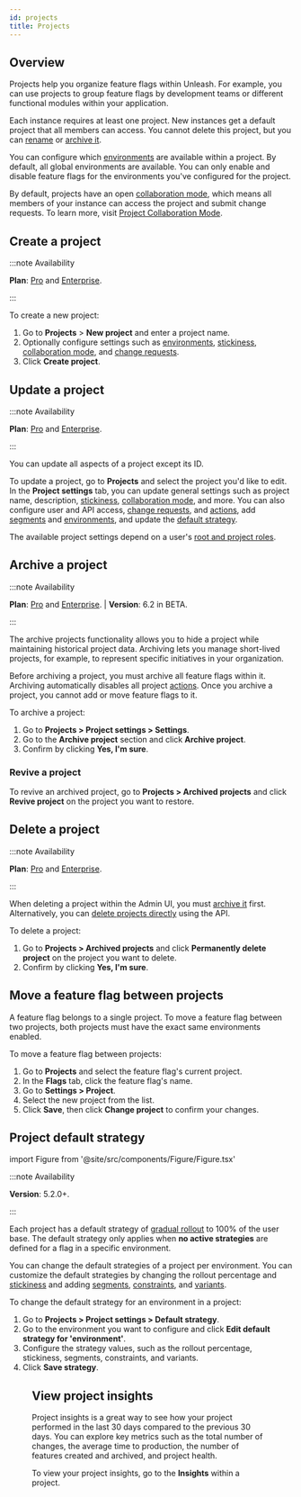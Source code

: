 ```yaml
---
id: projects
title: Projects
---
```


## Overview

Projects help you organize feature flags within Unleash. For example, you can use projects to group feature flags by development teams or different functional modules within your application.

Each instance requires at least one project. New instances get a default project that all members can access. You cannot delete this project, but you can [rename](#update-a-project) or [archive it](#archive-a-project).

You can configure which [environments](environments.md) are available within a project. By default, all global environments are available. You can only enable and disable feature flags for the environments you've configured for the project.

By default, projects have an open [collaboration mode](project-collaboration-mode.md), which means all members of your instance can access the project and submit change requests. To learn more, visit [Project Collaboration Mode](project-collaboration-mode.md).

## Create a project

:::note Availability

**Plan**: [Pro](https://www.getunleash.io/pricing) and [Enterprise](https://www.getunleash.io/pricing).

:::

To create a new project:
1. Go to **Projects** > **New project** and enter a project name.
2. Optionally configure settings such as [environments](environments.md), [stickiness](stickiness.md), [collaboration mode](project-collaboration-mode.md), and [change requests](change-requests.md).
3. Click **Create project**.


## Update a project

:::note Availability

**Plan**: [Pro](https://www.getunleash.io/pricing) and [Enterprise](https://www.getunleash.io/pricing).

:::

You can update all aspects of a project except its ID.

To update a project, go to **Projects** and select the project you'd like to edit. In the **Project settings** tab, you can update general settings such as project name, description, [stickiness](stickiness.md), [collaboration mode](project-collaboration-mode.md), and more. You can also configure user and API access, [change requests](change-requests.md), and [actions](actions.md), add [segments](segments.mdx) and [environments](environments.md), and update the [default strategy](#project-default-strategy).

The available project settings depend on a user's [root and project roles](rbac.md).

## Archive a project

:::note Availability

**Plan**: [Pro](https://www.getunleash.io/pricing) and [Enterprise](https://www.getunleash.io/pricing). | **Version**: 6.2 in BETA.

:::

The archive projects functionality allows you to hide a project while maintaining historical project data. Archiving lets you manage short-lived projects, for example, to represent specific initiatives in your organization.

Before archiving a project, you must archive all feature flags within it. Archiving automatically disables all project [actions](actions.md). Once you archive a project, you cannot add or move feature flags to it.

To archive a project:

1. Go to **Projects > Project settings > Settings**.
2. Go to the **Archive project** section and click **Archive project**.
3. Confirm by clicking **Yes, I'm sure**.

### Revive a project

To revive an archived project, go to **Projects > Archived projects** and click **Revive project** on the project you want to restore.

## Delete a project

:::note Availability

**Plan**: [Pro](https://www.getunleash.io/pricing) and [Enterprise](https://www.getunleash.io/pricing).

:::

When deleting a project within the Admin UI, you must [archive it](#archive-a-project) first. Alternatively, you can [delete projects directly](./api/unleash/delete-project) using the API.

To delete a project:

1. Go to **Projects > Archived projects** and click **Permanently delete project** on the project you want to delete.
2. Confirm by clicking **Yes, I'm sure**.

## Move a feature flag between projects

A feature flag belongs to a single project. To move a feature flag between two projects, both projects must have the exact same environments enabled.

To move a feature flag between projects:

1. Go to **Projects** and select the feature flag's current project.
2. In the **Flags** tab, click the feature flag's name.
3. Go to **Settings > Project**.
4. Select the new project from the list.
5. Click **Save**, then click **Change project** to confirm your changes.

## Project default strategy

import Figure from '@site/src/components/Figure/Figure.tsx'

:::note Availability

**Version**: 5.2.0+.

:::

Each project has a default strategy of [gradual rollout](activation-strategies.md#gradual-rollout) to 100% of the user base. The default strategy only applies when **no active strategies** are defined for a flag in a specific environment.

You can change the default strategies of a project per environment. You can customize the default strategies by changing the rollout percentage and [stickiness](stickiness.md) and adding [segments](segments.mdx), [constraints](strategy-constraints.md), and [variants](strategy-variants.md).

To change the default strategy for an environment in a project:

1. Go to **Projects > Project settings > Default strategy**.
2. Go to the environment you want to configure and click **Edit default strategy for 'environment'**.
3. Configure the strategy values, such as the rollout percentage, stickiness, segments, constraints, and variants.
4. Click **Save strategy**.

<Figure caption="You can configure each environment's default strategy with the corresponding edit button." img="/img/edit-default-strategy-development.png" />

## View project insights

Project insights is a great way to see how your project performed in the last 30 days compared to the previous 30 days. You can explore key metrics such as the total number of changes, the average time to production, the number of features created and archived, and project health.

To view your project insights, go to the **Insights** within a project.


